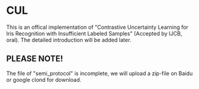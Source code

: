# CUL

This is an offical implementation of "Contrastive Uncertainty Learning for Iris Recognition with Insufficient Labeled Samples" (Accepted by IJCB, oral).
The detailed introduction will be added later.

## PLEASE NOTE!
The file of "semi_protocol" is incomplete, we will upload a zip-file on Baidu or google clond for download.

